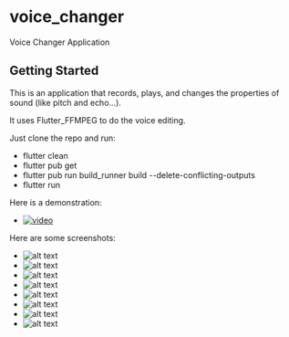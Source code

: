 # voice_changer

Voice Changer Application

## Getting Started

This is an application that records, plays, and changes the properties of sound (like pitch and echo...).

It uses Flutter_FFMPEG to do the voice editing.

Just clone the repo and run:

- flutter clean
- flutter pub get
- flutter pub run build_runner build --delete-conflicting-outputs
- flutter run

Here is a demonstration:

- [![video](https://github.com/Haidar0096/Voice-Changer/blob/master/screenshots/Screenshot%20from%202021-11-03%2018-31-43.png)](https://user-images.githubusercontent.com/49842031/140171113-976a0eca-0afe-4b72-9fa6-a3aeeb849471.mp4)



Here are some screenshots:

- ![alt text](https://github.com/Haidar0096/Voice-Changer/blob/master/screenshots/Screenshot%20from%202021-11-03%2018-31-43.png?raw=true)
- ![alt text](https://github.com/Haidar0096/Voice-Changer/blob/master/screenshots/Screenshot%20from%202021-11-03%2018-31-53.png?raw=true)
- ![alt text](https://github.com/Haidar0096/Voice-Changer/blob/master/screenshots/Screenshot%20from%202021-11-03%2018-32-12.png?raw=true)
- ![alt text](https://github.com/Haidar0096/Voice-Changer/blob/master/screenshots/Screenshot%20from%202021-11-03%2018-32-32.png?raw=true)
- ![alt text](https://github.com/Haidar0096/Voice-Changer/blob/master/screenshots/Screenshot%20from%202021-11-03%2018-33-11.png?raw=true)
- ![alt text](https://github.com/Haidar0096/Voice-Changer/blob/master/screenshots/Screenshot%20from%202021-11-03%2018-33-34.png?raw=true)
- ![alt text](https://github.com/Haidar0096/Voice-Changer/blob/master/screenshots/Screenshot%20from%202021-11-03%2018-33-57.png?raw=true)
- ![alt text](https://github.com/Haidar0096/Voice-Changer/blob/master/screenshots/Screenshot%20from%202021-11-03%2018-34-02.png?raw=true)
